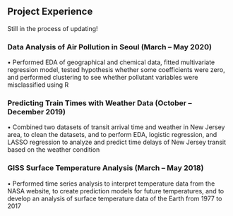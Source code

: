 ## Project Experience
  Still in the process of updating!

### Data Analysis of Air Pollution in Seoul (March – May 2020)
• Performed EDA of geographical and chemical data, fitted multivariate regression model, tested hypothesis whether
some coefficients were zero, and performed clustering to see whether pollutant variables were misclassified using R

### Predicting Train Times with Weather Data (October – December 2019)
• Combined two datasets of transit arrival time and weather in New Jersey area, to clean the datasets, and to perform
EDA, logistic regression, and LASSO regression to analyze and predict time delays of New Jersey transit based on
the weather condition

### GISS Surface Temperature Analysis (March – May 2018)
• Performed time series analysis to interpret temperature data from the NASA website, to create prediction models for
future temperatures, and to develop an analysis of surface temperature data of the Earth from 1977 to 2017
